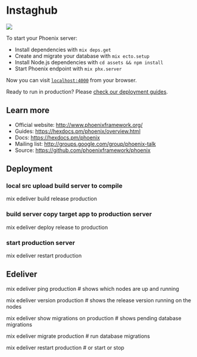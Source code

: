 # Instaghub

![](https://img.bmpi.dev/5494437c-08e0-0d08-5f91-6bdb4fcdece6.png)

To start your Phoenix server:

  * Install dependencies with `mix deps.get`
  * Create and migrate your database with `mix ecto.setup`
  * Install Node.js dependencies with `cd assets && npm install`
  * Start Phoenix endpoint with `mix phx.server`

Now you can visit [`localhost:4000`](http://localhost:4000) from your browser.

Ready to run in production? Please [check our deployment guides](https://hexdocs.pm/phoenix/deployment.html).

## Learn more

  * Official website: http://www.phoenixframework.org/
  * Guides: https://hexdocs.pm/phoenix/overview.html
  * Docs: https://hexdocs.pm/phoenix
  * Mailing list: http://groups.google.com/group/phoenix-talk
  * Source: https://github.com/phoenixframework/phoenix

## Deployment
### local src upload build server to compile
mix edeliver build release production
### build server copy target app to production server
mix edeliver deploy release to production
### start production server
mix edeliver restart production

## Edeliver
mix edeliver ping production # shows which nodes are up and running

mix edeliver version production # shows the release version running on the nodes

mix edeliver show migrations on production # shows pending database migrations

mix edeliver migrate production # run database migrations

mix edeliver restart production # or start or stop
